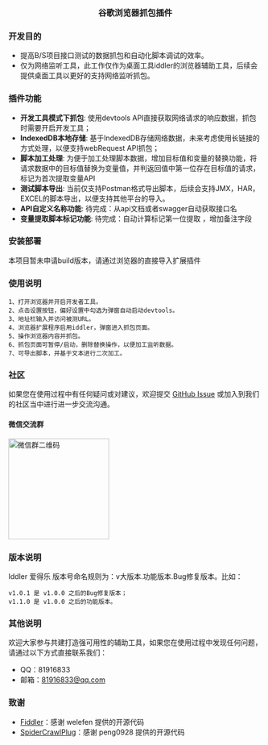 <h3 align="center">谷歌浏览器抓包插件</h3>

### 开发目的

- 提高B/S项目接口测试的数据抓包和自动化脚本调试的效率。
- 仅为网络监听工具，此工作仅作为桌面工具iddler的浏览器辅助工具，后续会提供桌面工具以更好的支持网络监听抓包。

### 插件功能

- **开发工具模式下抓包**: 使用devtools API直接获取网络请求的响应数据，抓包时需要开启开发工具；
- **IndexedDB本地存储**: 基于IndexedDB存储网络数据，未来考虑使用长链接的方式处理，以便支持webRequest API抓包；
- **脚本加工处理**: 为便于加工处理脚本数据，增加目标值和变量的替换功能，将请求数据中的目标值替换为变量值，并判返回值中第一位存在目标值的请求，标记为首次提取变量API
- **测试脚本导出**: 当前仅支持Postman格式导出脚本，后续会支持JMX，HAR，EXCEL的脚本导出，以便支持其他平台的导入。
- **API自定义名称功能**: 待完成：从api文档或者swagger自动获取接口名
- **变量提取脚本标记功能**: 待完成：自动计算标记第一位提取 ，增加备注字段
### 安装部署
本项目暂未申请build版本，请通过浏览器的直接导入扩展插件

### 使用说明

```text
1、打开浏览器并开启开发者工具。
2、点击设置按钮，偏好设置中勾选为弹窗自动启动devtools。
3、地址栏输入并访问被测URL。
4、浏览器扩展程序启用iddler，弹窗进入抓包页面。
5、操作浏览器内容并抓包。
6、抓包页面可暂停/启动，删除替换操作，以便加工监听数据。
7、可导出脚本，并基于文本进行二次加工。
```

### 社区

如果您在使用过程中有任何疑问或对建议，欢迎提交 [GitHub Issue](https://github.com/osgm/Iddler-chrome-plugin/issues) 或加入到我们的社区当中进行进一步交流沟通。

#### 微信交流群

<img src="待建立" alt="微信群二维码" width="200"/>

### 版本说明

Iddler 爱得乐 版本号命名规则为：v大版本.功能版本.Bug修复版本。比如：

```text
v1.0.1 是 v1.0.0 之后的Bug修复版本；
v1.1.0 是 v1.0.0 之后的功能版本。
```

### 其他说明

欢迎大家参与共建打造强可用性的辅助工具，如果您在使用过程中发现任何问题，请通过以下方式直接联系我们：

- QQ：81916833
- 邮箱：81916833@qq.com

### 致谢
-   [Fiddler](https://github.com/welefen/Fiddler)：感谢 welefen 提供的开源代码
-   [SpiderCrawlPlug](https://github.com/peng0928/SpiderCrawlPlug)：感谢 peng0928 提供的开源代码

